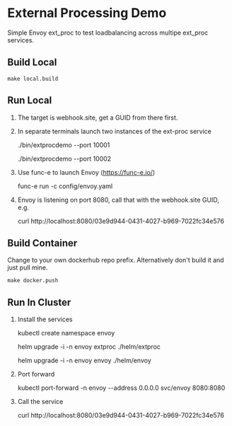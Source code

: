 # External Processing Demo

Simple Envoy ext_proc to test loadbalancing across multipe ext_proc services.

## Build Local

    make local.build

## Run Local

1) The target is webhook.site, get a GUID from there first.

2) In separate terminals launch two instances of the ext-proc service

    ./bin/extprocdemo --port 10001

    ./bin/extprocdemo --port 10002


2) Use func-e to launch Envoy (https://func-e.io/)

    func-e run -c config/envoy.yaml

3) Envoy is listening on port 8080, call that with the webhook.site GUID, e.g.

    curl http://localhost:8080/03e9d944-0431-4027-b969-7022fc34e576


## Build Container

Change to your own dockerhub repo prefix. Alternatively don't build it and just pull mine.

    make docker.push

## Run In Cluster

1) Install the services

    kubectl create namespace envoy

    helm upgrade -i -n envoy extproc ./helm/extproc

    helm upgrade -i -n envoy envoy ./helm/envoy

2) Port forward

    kubectl port-forward -n envoy --address 0.0.0.0 svc/envoy 8080:8080

3) Call the service

    curl http://localhost:8080/03e9d944-0431-4027-b969-7022fc34e576